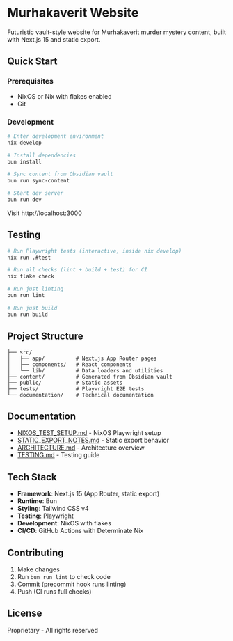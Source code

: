 # Murhakaverit Website

Futuristic vault-style website for Murhakaverit murder mystery content, built with Next.js 15 and static export.

## Quick Start

### Prerequisites

- NixOS or Nix with flakes enabled
- Git

### Development

```bash
# Enter development environment
nix develop

# Install dependencies
bun install

# Sync content from Obsidian vault
bun run sync-content

# Start dev server
bun run dev
```

Visit http://localhost:3000

## Testing

```bash
# Run Playwright tests (interactive, inside nix develop)
nix run .#test

# Run all checks (lint + build + test) for CI
nix flake check

# Run just linting
bun run lint

# Run just build
bun run build
```

## Project Structure

```
├── src/
│   ├── app/          # Next.js App Router pages
│   ├── components/   # React components
│   └── lib/          # Data loaders and utilities
├── content/          # Generated from Obsidian vault
├── public/           # Static assets
├── tests/            # Playwright E2E tests
└── documentation/    # Technical documentation
```

## Documentation

- [NIXOS_TEST_SETUP.md](./documentation/NIXOS_TEST_SETUP.md) - NixOS Playwright setup
- [STATIC_EXPORT_NOTES.md](./documentation/STATIC_EXPORT_NOTES.md) - Static export behavior
- [ARCHITECTURE.md](./documentation/ARCHITECTURE.md) - Architecture overview
- [TESTING.md](./documentation/TESTING.md) - Testing guide

## Tech Stack

- **Framework**: Next.js 15 (App Router, static export)
- **Runtime**: Bun
- **Styling**: Tailwind CSS v4
- **Testing**: Playwright
- **Development**: NixOS with flakes
- **CI/CD**: GitHub Actions with Determinate Nix

## Contributing

1. Make changes
2. Run `bun run lint` to check code
3. Commit (precommit hook runs linting)
4. Push (CI runs full checks)

## License

Proprietary - All rights reserved
